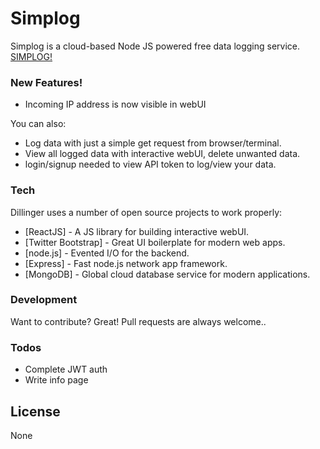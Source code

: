 # Simplog

Simplog is a cloud-based Node JS powered free data logging service.
[SIMPLOG!](http://simplog.herokuapp.com)

### New Features!

  - Incoming IP address is now visible in webUI


You can also:
  - Log data with just a simple get request from browser/terminal.
  - View all logged data with interactive webUI, delete unwanted data.
  - login/signup needed to view API token to log/view your data.



### Tech

Dillinger uses a number of open source projects to work properly:

* [ReactJS] - A JS library for building interactive webUI.
* [Twitter Bootstrap] - Great UI boilerplate for modern web apps.
* [node.js] - Evented I/O for the backend.
* [Express] - Fast node.js network app framework.
* [MongoDB] - Global cloud database service for modern applications. 





### Development

Want to contribute? Great!
Pull requests are always welcome..



### Todos

 - Complete JWT auth
 - Write info page

License
----

None

